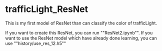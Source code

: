 # trafficLight_ResNet
This is my first model of ResNet than can classify the color of trafficLight.

If you want to create this ResNet, you can run ""ResNet2.ipynb"".
If you want to use the ResNet model which have already done learning, you can use ""history/use_res_12.h5""
